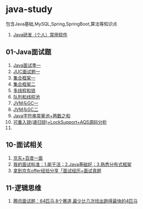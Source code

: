 # java-study
包含Java基础,MySQL,Spring,SpringBoot,算法等知识点

1. [Java研发（个人）常用软件](https://juejin.cn/post/6844904151088906248)



## 01-Java面试题

1. [Java面试季一](https://juejin.cn/post/6918624458253008910)
2. [ JUC面试题一](https://juejin.cn/post/6918625731455123463/)
3. [集合框架一](https://juejin.cn/post/6918631929277317133/)
4. [ 集合框架二](https://juejin.cn/editor/drafts/6918632045723779086)
5. [多线程和锁](https://juejin.cn/post/6918632693022326797/)
6. [队列和线程池](https://juejin.cn/post/6918634491682488327/)
7. [JVM与GC一](https://juejin.cn/post/6918636230729007112/)
8. [JVM与GC二](https://juejin.cn/post/6918636834239184904/)
9. [Java字符串常量池+两数之和](https://juejin.cn/post/6918638332155002894)
10. [可重入锁(递归锁)+LockSupport+AQS源码分析](https://juejin.cn/post/6918638310491439111)
11. []()




## 10-面试相关

1. [京东+百度一面](https://juejin.im/post/5e0c8ebde51d4541233fd271)
2. [我的面试标准：1.能干活；2.Java基础好；3.熟悉分布式框架](https://juejin.im/post/5e424e57f265da572660f693)
3. [拿到京东offer经验分享「面试经历+面试真题](https://juejin.im/post/5e64fbc2f265da5751557731)



## 11-逻辑思维

1. [腾讯面试题：64匹马,8个赛道,最少比几次找出跑得最快的4匹马](https://blog.csdn.net/star_fighting/article/details/104706155)

